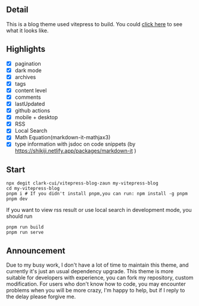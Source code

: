 ## Detail

This is a blog theme used vitepress to build. You could [click here](https://visionary-sunflower-dc7ae3.netlify.app/) to
see what it looks like.

## Highlights

- [x] pagination
- [x] dark mode
- [x] archives
- [x] tags
- [x] content level
- [x] comments
- [x] lastUpdated
- [x] github actions
- [x] mobile + desktop
- [x] RSS
- [x] Local Search
- [x] Math Equation(markdown-it-mathjax3)
- [x] type information with jsdoc on code snippets (by https://shikiji.netlify.app/packages/markdown-it )

## Start

```shell
npx degit clark-cui/vitepress-blog-zaun my-vitepress-blog
cd my-vitepress-blog
pnpm i # If you didn't install pnpm,you can run: npm install -g pnpm
pnpm dev
```

If you want to view rss result or use local search in development mode, you should run

```shell
pnpm run build
pnpm run serve
```

## Announcement

Due to my busy work, I don't have a lot of time to maintain this theme, and currently it's just an usual dependency
upgrade.
This theme is more suitable for developers with experience, you can fork my repository, custom modification.
For users who don't know how to code, you may encounter problems when you will be more crazy, I'm happy to help, but if
I reply to the delay please forgive me.
